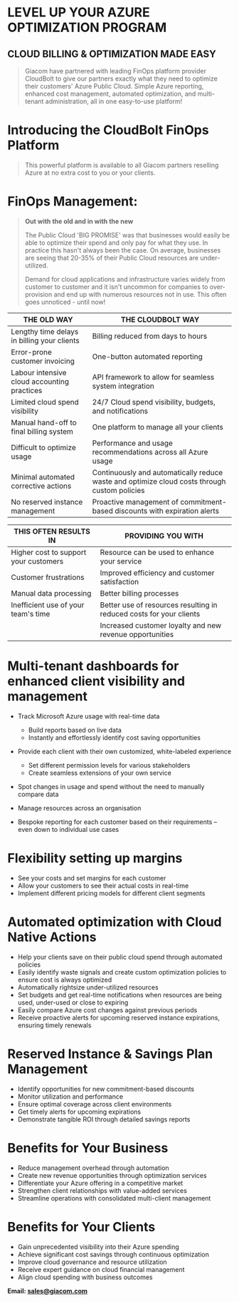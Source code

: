 # LEVEL UP YOUR AZURE OPTIMIZATION PROGRAM

## CLOUD BILLING & OPTIMIZATION MADE EASY

> Giacom have partnered with leading FinOps platform provider CloudBolt to give our partners exactly what they need to optimize their customers' Azure Public Cloud. Simple Azure reporting, enhanced cost management, automated optimization, and multi-tenant administration, all in one easy-to-use platform!

# Introducing the CloudBolt FinOps Platform

> This powerful platform is available to all Giacom partners reselling Azure at no extra cost to you or your clients.

# FinOps Management:

> **Out with the old and in with the new**
> 
> The Public Cloud 'BIG PROMISE' was that businesses would easily be able to optimize their spend and only pay for what they use. In practice this hasn't always been the case. On average, businesses are seeing that 20-35% of their Public Cloud resources are under-utilized.
> 
> Demand for cloud applications and infrastructure varies widely from customer to customer and it isn't uncommon for companies to over-provision and end up with numerous resources not in use. This often goes unnoticed - until now!

| **THE OLD WAY**                             | **THE CLOUDBOLT WAY**                                                                        |
| ------------------------------------------- | -------------------------------------------------------------------------------------------- |
| Lengthy time delays in billing your clients | Billing reduced from days to hours                                                           |
| Error-prone customer invoicing              | One-button automated reporting                                                               |
| Labour intensive cloud accounting practices | API framework to allow for seamless system integration                                       |
| Limited cloud spend visibility              | 24/7 Cloud spend visibility, budgets, and notifications                                      |
| Manual hand-off to final billing system     | One platform to manage all your clients                                                      |
| Difficult to optimize usage                 | Performance and usage recommendations across all Azure usage                                 |
| Minimal automated corrective actions        | Continuously and automatically reduce waste and optimize cloud costs through custom policies |
| No reserved instance management             | Proactive management of commitment-based discounts with expiration alerts                    |

| **THIS OFTEN RESULTS IN**             | **PROVIDING YOU WITH**                                              |
| ------------------------------------- | ------------------------------------------------------------------- |
| Higher cost to support your customers | Resource can be used to enhance your service                        |
| Customer frustrations                 | Improved efficiency and customer satisfaction                       |
| Manual data processing                | Better billing processes                                            |
| Inefficient use of your team's time   | Better use of resources resulting in reduced costs for your clients |
|                                       | Increased customer loyalty and new revenue opportunities            |

# Multi-tenant dashboards for enhanced client visibility and management

- Track Microsoft Azure usage with real-time data
    
    - Build reports based on live data
    - Instantly and effortlessly identify cost saving opportunities
- Provide each client with their own customized, white-labeled experience
    
    - Set different permission levels for various stakeholders
    - Create seamless extensions of your own service
- Spot changes in usage and spend without the need to manually compare data
    
- Manage resources across an organisation
    
- Bespoke reporting for each customer based on their requirements – even down to individual use cases
    

# Flexibility setting up margins

- See your costs and set margins for each customer
- Allow your customers to see their actual costs in real-time
- Implement different pricing models for different client segments

# Automated optimization with Cloud Native Actions

- Help your clients save on their public cloud spend through automated policies
- Easily identify waste signals and create custom optimization policies to ensure cost is always optimized
- Automatically rightsize under-utilized resources
- Set budgets and get real-time notifications when resources are being used, under-used or close to expiring
- Easily compare Azure cost changes against previous periods
- Receive proactive alerts for upcoming reserved instance expirations, ensuring timely renewals

# Reserved Instance & Savings Plan Management

- Identify opportunities for new commitment-based discounts
- Monitor utilization and performance
- Ensure optimal coverage across client environments
- Get timely alerts for upcoming expirations
- Demonstrate tangible ROI through detailed savings reports

# Benefits for Your Business

- Reduce management overhead through automation
- Create new revenue opportunities through optimization services
- Differentiate your Azure offering in a competitive market
- Strengthen client relationships with value-added services
- Streamline operations with consolidated multi-client management

# Benefits for Your Clients

- Gain unprecedented visibility into their Azure spending
- Achieve significant cost savings through continuous optimization
- Improve cloud governance and resource utilization
- Receive expert guidance on cloud financial management
- Align cloud spending with business outcomes

**Email: [sales@giacom.com](mailto:sales@giacom.com)**